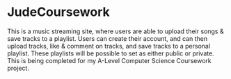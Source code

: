 # JudeCoursework
This is a music streaming site, where users are able to upload their songs & save tracks to a playlist. Users can create their account, and can then upload tracks, like & comment on tracks, and save tracks to a personal playlist. These playlists will be possible to set as either public or private.
This is being completed for my A-Level Computer Science Coursework project.
